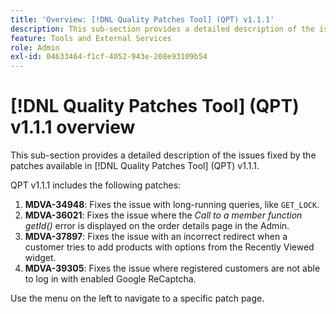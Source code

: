 ```yaml
---
title: 'Overview: [!DNL Quality Patches Tool] (QPT) v1.1.1'
description: This sub-section provides a detailed description of the issues fixed by the patches available in [!DNL Quality Patches Tool] (QPT) v1.1.1.
feature: Tools and External Services
role: Admin
exl-id: 04633464-f1cf-4052-943e-208e93109b54
---
```

# [!DNL Quality Patches Tool] (QPT) v1.1.1 overview

This sub-section provides a detailed description of the issues fixed by the patches available in [!DNL Quality Patches Tool] (QPT) v1.1.1.

QPT v1.1.1 includes the following patches:

1. **MDVA-34948**: Fixes the issue with long-running queries, like `GET_LOCK`.
1. **MDVA-36021**: Fixes the issue where the *Call to a member function getId()* error is displayed on the order details page in the Admin.
1. **MDVA-37897**: Fixes the issue with an incorrect redirect when a customer tries to add products with options from the Recently Viewed widget.
1. **MDVA-39305**: Fixes the issue where registered customers are not able to log in with enabled Google ReCaptcha.

Use the menu on the left to navigate to a specific patch page.
